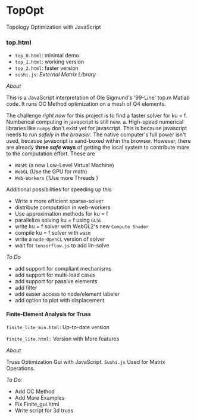 # TopOpt

Topology Optimization with JavaScript

### top.html
* `top_0.html`: minimal demo
* `top_1.html`: working version
* `top_2.html`: faster version
* `sushi.js`: *External Matrix Library*

*About*

This is a JavaScript interpretation of Ole Sigmund's '99-Line' top.m Matlab code. It runs OC Method optimization on a mesh of Q4 elements.

The challenge *right now* for this project is to find a faster solver for ku = f.  Numberical computing in javascript is still new. a. High-speed numerical libraries like `numpy` don't exist yet for javascript.  This is because javascript needs to run *safely in the browser*.  The native computer's full power isn't used, because javascript is sand-boxed within the browser.  However, there are already **three *safe* ways** of getting the local system to contribute more to the computation effort. These are

* `WASM`: (a new Low-Level Virtual Machine)
* `WebGL` (Use the GPU for math)
* `Web-Workers` ( Use more Threads )

Additional possibilities for speeding up this 
* Write a more efficient sparse-solver
* distribute computation in web-workers
* Use approximation methods for ku = f
* parallelize solving ku = f using `GLSL`
* write ku = f solver with WebGL2's new `Compute Shader`
* compile ku = f solver with `wasm`
* write a `node-OpenCL` version of solver
* wait for `tensorflow.js` to add lin-solve

*To Do*
* add support for compliant mechanisms
* add support for multi-load cases
* add support for passive elements
* add filter
* add easier access to node/element labeler
* add option to plot with displacement

#### Finite-Element Analysis for Truss

`finite_lite_min.html`: Up-to-date version

`finite_lite.html:` Version with More features

*About*

Truss Optimization Gui with JavaScript.  `Sushi.js` Used for Matrix Operations. 

*To Do:*
* Add OC Method
* Add More Examples
* Fix Finite_gui.html
* Write script for 3d truss
